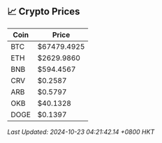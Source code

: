 ## 📈 Crypto Prices

| Coin | Price |
| ---- | ----- |
| BTC | $67479.4925 |
| ETH | $2629.9860 |
| BNB | $594.4567 |
| CRV | $0.2587 |
| ARB | $0.5797 |
| OKB | $40.1328 |
| DOGE | $0.1397 |

_Last Updated: 2024-10-23 04:21:42.14 +0800 HKT_